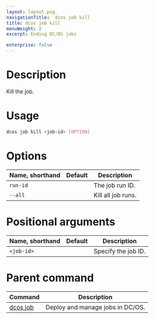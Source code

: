 ```yaml
---
layout: layout.pug
navigationTitle:  dcos job kill
title: dcos job kill
menuWeight: 2
excerpt: Ending DC/OS jobs

enterprise: false
---
```



# Description
Kill the job.

# Usage

```bash
dcos job kill <job-id> [OPTION]
```

# Options

| Name, shorthand | Default | Description |
|---------|-------------|-------------|
| `run-id`   |             |  The job run ID. |
| `--all`   |             |  Kill all job runs. |

# Positional arguments

| Name, shorthand | Default | Description |
|---------|-------------|-------------|
| `<job-id>`   |             |  Specify the job ID. |

# Parent command

| Command | Description |
|---------|-------------|
| [dcos job](/1.12/cli/command-reference/dcos-job/) |  Deploy and manage jobs in DC/OS. |

<!-- # Examples -->

